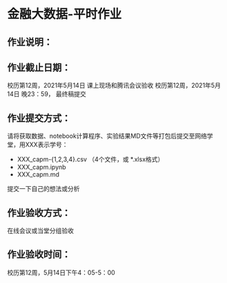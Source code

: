 # 金融大数据-平时作业

## 作业说明：

## 作业截止日期：

校历第12周，2021年5月14日 课上现场和腾讯会议验收
校历第12周，2021年5月14日 晚23：59， 最终稿提交

## 作业提交方式：

请将获取数据、notebook计算程序、实验结果MD文件等打包后提交至网络学堂，用XXX表示学号：
- XXX_capm-{1,2,3,4}.csv （4个文件，或 *.xlsx格式）
- XXX_capm.ipynb
- XXX_capm.md

提交一下自己的想法或分析

## 作业验收方式：

在线会议或当堂分组验收

## 作业验收时间：

校历第12周，5月14日下午4：05-5：00
